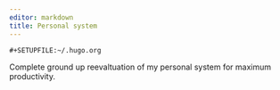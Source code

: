 ```yaml
---
editor: markdown
title: Personal system
---
```


```{=org}
#+SETUPFILE:~/.hugo.org
```
Complete ground up reevaltuation of my personal system for maximum
productivity.
